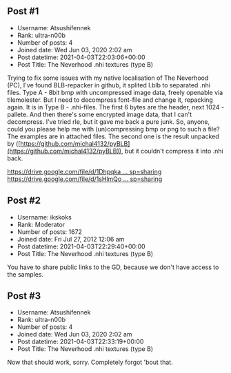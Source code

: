 ## Post #1
- Username: Atsushifennek
- Rank: ultra-n00b
- Number of posts: 4
- Joined date: Wed Jun 03, 2020 2:02 am
- Post datetime: 2021-04-03T22:03:06+00:00
- Post Title: The Neverhood .nhi textures (type B)

Trying to fix some issues with my native localisation of The Neverhood (PC), I've found BLB-repacker in github, it splited I.blb to separated .nhi files. Type A - 8bit bmp with uncompressed image data, freely openable via tilemolester. But I need to decompress font-file and change it, repacking again. It is in Type B - .nhi-files.
The first 6 bytes are the header, next 1024 - pallete. And then there's some encrypted image data, that I can't decompress. I've tried rle, but it gave me back a pure junk. So, anyone, could you please help me with (un)compressing bmp or png to such a file? The examples are in attached files. The second one is the result unpacked by ([https://github.com/michal4132/pyBLB](https://github.com/michal4132/pyBLB)), but it couldn't compress it into .nhi back.

[https://drive.google.com/file/d/1Dhpqka ... sp=sharing](https://drive.google.com/file/d/1Dhpqka2_U-sOUG08uOEaUVOARmhz_gbw/view?usp=sharing)
[https://drive.google.com/file/d/1sHlmQo ... sp=sharing](https://drive.google.com/file/d/1sHlmQo1yPNm-tmmcpvhJPj0b8Pf3nQup/view?usp=sharing)
## Post #2
- Username: ikskoks
- Rank: Moderator
- Number of posts: 1672
- Joined date: Fri Jul 27, 2012 12:06 am
- Post datetime: 2021-04-03T22:29:40+00:00
- Post Title: The Neverhood .nhi textures (type B)

You have to share public links to the GD, because we don't have access to the samples.
## Post #3
- Username: Atsushifennek
- Rank: ultra-n00b
- Number of posts: 4
- Joined date: Wed Jun 03, 2020 2:02 am
- Post datetime: 2021-04-03T22:33:19+00:00
- Post Title: The Neverhood .nhi textures (type B)

Now that should work, sorry. Completely forgot 'bout that.
